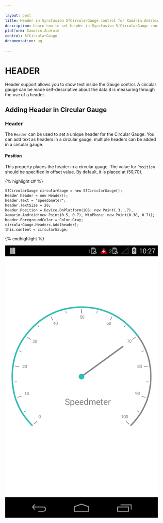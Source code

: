 ```yaml
---

layout: post
title: Header in Syncfusion SfCircularGauge control for Xamarin.Android 
description: Learn how to set header in Syncfusion SfCircularGauge control
platform: Xamarin.Android
control: SfCircularGauge
documentation: ug

---
```


# HEADER

Header support allows you to show text inside the Gauge control. A circular gauge can be made self-descriptive about the data it is measuring through the use of a header.

## Adding Header in Circular Gauge

###  Header

The `Header` can be used to set a unique header for the Circular Gauge. You can add text as headers in a circular gauge, multiple headers can be added in a circular gauge.

####  Position

This property places the header in a circular gauge. The value for `Position` should be specified in offset value. By default, it is placed at (50,70).

{% highlight c# %}

    SfCircularGauge circularGauge = new SfCircularGauge();
    Header header = new Header();
    header.Text = "Speedometer";
    header.TextSize = 20;
    header.Position = Device.OnPlatform(iOS: new Point(.3, .7), Xamarin.Android:new Point(0.5, 0.7), WinPhone: new Point(0.38, 0.7));
    header.ForegroundColor = Color.Gray;
    circularGauge.Headers.Add(header); 
    this.content = circularGauge;

{% endhighlight %}

![](header_images/header_img.png)